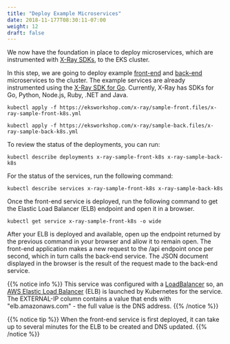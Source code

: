 ```yaml
---
title: "Deploy Example Microservices"
date: 2018-11-177T08:30:11-07:00
weight: 12
draft: false
---
```


We now have the foundation in place to deploy microservices, which are instrumented with [X-Ray SDKs](https://docs.aws.amazon.com/xray/index.html#lang/en_us), to the EKS cluster.

In this step, we are going to deploy example [front-end](https://github.com/aws-samples/eks-workshop/tree/master/content/x-ray/sample-front.files) and [back-end](https://github.com/aws-samples/eks-workshop/tree/master/content/x-ray/sample-back.files) microservices to the cluster. The example services are already instrumented using the [X-Ray SDK for Go](https://docs.aws.amazon.com/xray/latest/devguide/xray-sdk-go.html). Currently, X-Ray has SDKs for Go, Python, Node.js, Ruby, .NET and Java.

```
kubectl apply -f https://eksworkshop.com/x-ray/sample-front.files/x-ray-sample-front-k8s.yml

kubectl apply -f https://eksworkshop.com/x-ray/sample-back.files/x-ray-sample-back-k8s.yml
```

To review the status of the deployments, you can run:

```
kubectl describe deployments x-ray-sample-front-k8s x-ray-sample-back-k8s
```

For the status of the services, run the following command:

```
kubectl describe services x-ray-sample-front-k8s x-ray-sample-back-k8s
```

Once the front-end service is deployed, run the following command to get the Elastic Load Balancer (ELB) endpoint and open it in a browser.

```
kubectl get service x-ray-sample-front-k8s -o wide
```

After your ELB is deployed and available, open up the endpoint returned by the previous command in your browser and allow it to remain open. The front-end application makes a new request to the /api endpoint once per second, which in turn calls the back-end service. The JSON document displayed in the browser is the result of the request made to the back-end service.

{{% notice info %}}
This service was configured with a [LoadBalancer](https://kubernetes.io/docs/tasks/access-application-cluster/create-external-load-balancer/) so,
an [AWS Elastic Load Balancer](https://aws.amazon.com/elasticloadbalancing/) (ELB) is launched by Kubernetes for the service.
The EXTERNAL-IP column contains a value that ends with "elb.amazonaws.com" - the full value is the DNS address.
{{% /notice %}}

{{% notice tip %}}
When the front-end service is first deployed, it can take up to several minutes for the ELB to be created and DNS updated.
{{% /notice %}}

